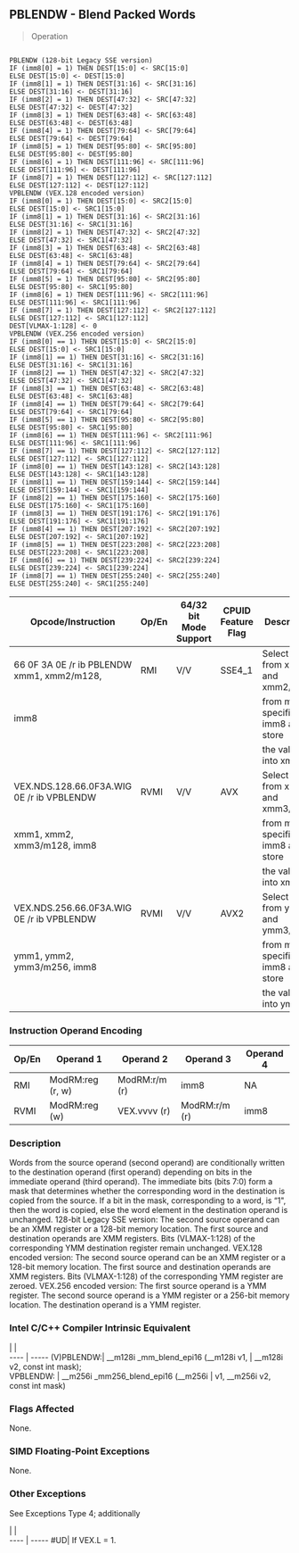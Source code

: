 ## PBLENDW  -  Blend Packed Words

> Operation
``` slim

PBLENDW (128-bit Legacy SSE version)
IF (imm8[0] = 1) THEN DEST[15:0] <- SRC[15:0]
ELSE DEST[15:0] <- DEST[15:0]
IF (imm8[1] = 1) THEN DEST[31:16] <- SRC[31:16]
ELSE DEST[31:16] <- DEST[31:16]
IF (imm8[2] = 1) THEN DEST[47:32] <- SRC[47:32]
ELSE DEST[47:32] <- DEST[47:32]
IF (imm8[3] = 1) THEN DEST[63:48] <- SRC[63:48]
ELSE DEST[63:48] <- DEST[63:48]
IF (imm8[4] = 1) THEN DEST[79:64] <- SRC[79:64]
ELSE DEST[79:64] <- DEST[79:64]
IF (imm8[5] = 1) THEN DEST[95:80] <- SRC[95:80]
ELSE DEST[95:80] <- DEST[95:80]
IF (imm8[6] = 1) THEN DEST[111:96] <- SRC[111:96]
ELSE DEST[111:96] <- DEST[111:96]
IF (imm8[7] = 1) THEN DEST[127:112] <- SRC[127:112]
ELSE DEST[127:112] <- DEST[127:112]
VPBLENDW (VEX.128 encoded version)
IF (imm8[0] = 1) THEN DEST[15:0] <- SRC2[15:0]
ELSE DEST[15:0] <- SRC1[15:0]
IF (imm8[1] = 1) THEN DEST[31:16] <- SRC2[31:16]
ELSE DEST[31:16] <- SRC1[31:16]
IF (imm8[2] = 1) THEN DEST[47:32] <- SRC2[47:32]
ELSE DEST[47:32] <- SRC1[47:32]
IF (imm8[3] = 1) THEN DEST[63:48] <- SRC2[63:48]
ELSE DEST[63:48] <- SRC1[63:48]
IF (imm8[4] = 1) THEN DEST[79:64] <- SRC2[79:64]
ELSE DEST[79:64] <- SRC1[79:64]
IF (imm8[5] = 1) THEN DEST[95:80] <- SRC2[95:80]
ELSE DEST[95:80] <- SRC1[95:80]
IF (imm8[6] = 1) THEN DEST[111:96] <- SRC2[111:96]
ELSE DEST[111:96] <- SRC1[111:96]
IF (imm8[7] = 1) THEN DEST[127:112] <- SRC2[127:112]
ELSE DEST[127:112] <- SRC1[127:112]
DEST[VLMAX-1:128] <- 0
VPBLENDW (VEX.256 encoded version)
IF (imm8[0] == 1) THEN DEST[15:0] <- SRC2[15:0]
ELSE DEST[15:0] <- SRC1[15:0]
IF (imm8[1] == 1) THEN DEST[31:16] <- SRC2[31:16]
ELSE DEST[31:16] <- SRC1[31:16]
IF (imm8[2] == 1) THEN DEST[47:32] <- SRC2[47:32]
ELSE DEST[47:32] <- SRC1[47:32]
IF (imm8[3] == 1) THEN DEST[63:48] <- SRC2[63:48]
ELSE DEST[63:48] <- SRC1[63:48]
IF (imm8[4] == 1) THEN DEST[79:64] <- SRC2[79:64]
ELSE DEST[79:64] <- SRC1[79:64]
IF (imm8[5] == 1) THEN DEST[95:80] <- SRC2[95:80]
ELSE DEST[95:80] <- SRC1[95:80]
IF (imm8[6] == 1) THEN DEST[111:96] <- SRC2[111:96]
ELSE DEST[111:96] <- SRC1[111:96]
IF (imm8[7] == 1) THEN DEST[127:112] <- SRC2[127:112]
ELSE DEST[127:112] <- SRC1[127:112]
IF (imm8[0] == 1) THEN DEST[143:128] <- SRC2[143:128]
ELSE DEST[143:128] <- SRC1[143:128]
IF (imm8[1] == 1) THEN DEST[159:144] <- SRC2[159:144]
ELSE DEST[159:144] <- SRC1[159:144]
IF (imm8[2] == 1) THEN DEST[175:160] <- SRC2[175:160]
ELSE DEST[175:160] <- SRC1[175:160]
IF (imm8[3] == 1) THEN DEST[191:176] <- SRC2[191:176]
ELSE DEST[191:176] <- SRC1[191:176]
IF (imm8[4] == 1) THEN DEST[207:192] <- SRC2[207:192]
ELSE DEST[207:192] <- SRC1[207:192]
IF (imm8[5] == 1) THEN DEST[223:208] <- SRC2[223:208]
ELSE DEST[223:208] <- SRC1[223:208]
IF (imm8[6] == 1) THEN DEST[239:224] <- SRC2[239:224]
ELSE DEST[239:224] <- SRC1[239:224]
IF (imm8[7] == 1) THEN DEST[255:240] <- SRC2[255:240]
ELSE DEST[255:240] <- SRC1[255:240]

```

 Opcode/Instruction                        | Op/En| 64/32 bit Mode Support| CPUID Feature Flag| Description                          
 ---  | --- | --- | --- | ---
 66 0F 3A 0E /r ib PBLENDW xmm1, xmm2/m128,| RMI  | V/V                   | SSE4_1            | Select words from xmm1 and xmm2/m128 
 imm8                                      |      |                       |                   | from mask specified in imm8 and store
                                           |      |                       |                   | the values into xmm1.                
 VEX.NDS.128.66.0F3A.WIG 0E /r ib VPBLENDW | RVMI | V/V                   | AVX               | Select words from xmm2 and xmm3/m128 
 xmm1, xmm2, xmm3/m128, imm8               |      |                       |                   | from mask specified in imm8 and store
                                           |      |                       |                   | the values into xmm1.                
 VEX.NDS.256.66.0F3A.WIG 0E /r ib VPBLENDW | RVMI | V/V                   | AVX2              | Select words from ymm2 and ymm3/m256 
 ymm1, ymm2, ymm3/m256, imm8               |      |                       |                   | from mask specified in imm8 and store
                                           |      |                       |                   | the values into ymm1.                

### Instruction Operand Encoding
 Op/En| Operand 1       | Operand 2    | Operand 3    | Operand 4
 ---  | --- | --- | --- | ---
 RMI  | ModRM:reg (r, w)| ModRM:r/m (r)| imm8         | NA       
 RVMI | ModRM:reg (w)   | VEX.vvvv (r) | ModRM:r/m (r)| imm8     

### Description
Words from the source operand (second operand) are conditionally written to
the destination operand (first operand) depending on bits in the immediate operand
(third operand). The immediate bits (bits 7:0) form a mask that determines whether
the corresponding word in the destination is copied from the source. If a bit
in the mask, corresponding to a word, is “1\", then the word is copied, else
the word element in the destination operand is unchanged. 128-bit Legacy SSE
version: The second source operand can be an XMM register or a 128-bit memory
location. The first source and destination operands are XMM registers. Bits
(VLMAX-1:128) of the corresponding YMM destination register remain unchanged.
VEX.128 encoded version: The second source operand can be an XMM register or
a 128-bit memory location. The first source and destination operands are XMM
registers. Bits (VLMAX-1:128) of the corresponding YMM register are zeroed.
VEX.256 encoded version: The first source operand is a YMM register. The second
source operand is a YMM register or a 256-bit memory location. The destination
operand is a YMM register.



### Intel C/C++ Compiler Intrinsic Equivalent
   | |  
---- | -----
 (V)PBLENDW:| __m128i _mm_blend_epi16 (__m128i v1,
            | __m128i v2, const int mask);        
 VPBLENDW:  | __m256i _mm256_blend_epi16 (__m256i 
            | v1, __m256i v2, const int mask)     

### Flags Affected
None.


### SIMD Floating-Point Exceptions
None.


### Other Exceptions
See Exceptions Type 4; additionally

   | |  
---- | -----
 #UD| If VEX.L = 1.
